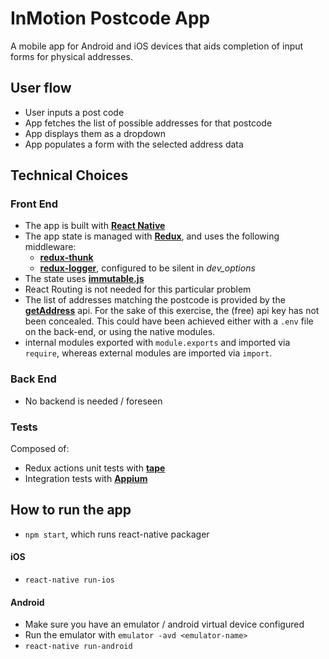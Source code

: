 # InMotion Postcode App
A mobile app for Android and iOS devices that aids completion of input forms for physical addresses.

## User flow
- User inputs a post code
- App fetches the list of possible addresses for that postcode
- App displays them as a dropdown
- App populates a form with the selected address data

## Technical Choices

### Front End
- The app is built with **[React Native](https://facebook.github.io/react-native/)**
- The app state is managed with **[Redux](https://redux.js.org)**, and uses the following middleware:
  - **[redux-thunk](https://github.com/gaearon/redux-thunk)**
  - **[redux-logger](https://github.com/evgenyrodionov/redux-logger)**, configured to be silent in *dev_options*
- The state uses **[immutable.js](https://facebook.github.io/immutable-js/)**
- React Routing is not needed for this particular problem
- The list of addresses matching the postcode is provided by the **[getAddress](https://getaddress.io/)** api. For the sake of this exercise,  the (free) api key has not been concealed. This could have been achieved either with a ```.env``` file on the back-end, or using the native modules.
- internal modules exported with ```module.exports``` and imported via ```require```, whereas external modules are imported via ```import```.

### Back End
- No backend is needed / foreseen

### Tests
Composed of:
- Redux actions unit tests with **[tape](https://github.com/substack/tape)**
- Integration tests with **[Appium](appium.io)**

## How to run the app
- ```npm start```, which runs react-native packager

#### iOS
- ```react-native run-ios```

#### Android
- Make sure you have an emulator / android virtual device configured
- Run the emulator with ```emulator -avd <emulator-name>```
- ```react-native run-android```
